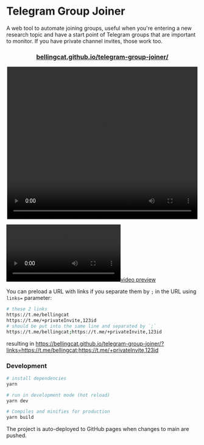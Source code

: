 # Telegram Group Joiner
A web tool to automate joining groups, useful when you're entering a new research topic and have a start point of Telegram groups that are important to monitor. If you have private channel invites, those work too.


<h3 align="center">
  <a href="https://bellingcat.github.io/telegram-group-joiner/">bellingcat.github.io/telegram-group-joiner/</a>
</h3>

<p align="center">
  <!-- <img src="https://github.com/bellingcat/telegram-group-joiner/assets/19508417/5e18ab3c-28a7-424f-a297-fb705b3358b2" width="500"/> -->
  <video src="vid.mp4" width="500" height="400" controls>

  [![video preview](vid.mp4)](vid.mp4)

    
</p>

You can preload a URL with links if you separate them by `;` in the URL using `links=` parameter:

```bash
# these 2 links
https://t.me/bellingcat
https://t.me/+privateInvite,123id
# should be put into the same line and separated by `;`
https://t.me/bellingcat;https://t.me/+privateInvite,123id
```
resulting in https://bellingcat.github.io/telegram-group-joiner/?links=https://t.me/bellingcat;https://t.me/+privateInvite,123id

### Development

```bash
# install dependencies
yarn

# run in development mode (hot reload)
yarn dev

# Compiles and minifies for production
yarn build
```
The project is auto-deployed to GitHub pages when changes to main are pushed.
